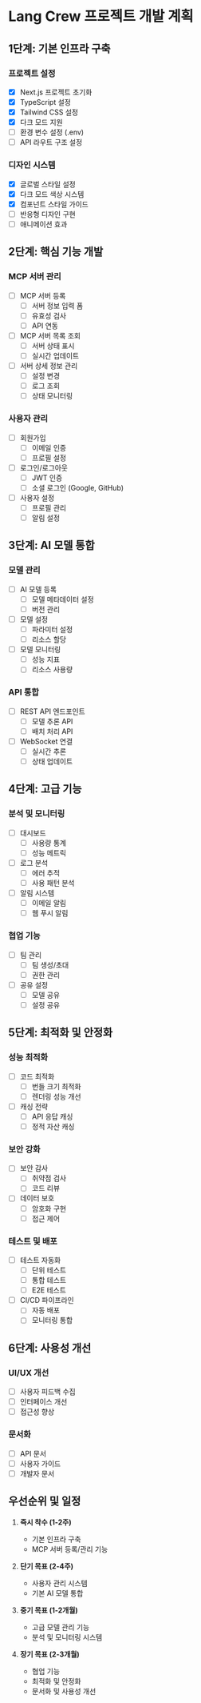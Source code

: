# Lang Crew 프로젝트 개발 계획

## 1단계: 기본 인프라 구축

### 프로젝트 설정
- [x] Next.js 프로젝트 초기화
- [x] TypeScript 설정
- [x] Tailwind CSS 설정
- [x] 다크 모드 지원
- [ ] 환경 변수 설정 (.env)
- [ ] API 라우트 구조 설정

### 디자인 시스템
- [x] 글로벌 스타일 설정
- [x] 다크 모드 색상 시스템
- [x] 컴포넌트 스타일 가이드
- [ ] 반응형 디자인 구현
- [ ] 애니메이션 효과

## 2단계: 핵심 기능 개발

### MCP 서버 관리
- [ ] MCP 서버 등록
  - [ ] 서버 정보 입력 폼
  - [ ] 유효성 검사
  - [ ] API 연동
- [ ] MCP 서버 목록 조회
  - [ ] 서버 상태 표시
  - [ ] 실시간 업데이트
- [ ] 서버 상세 정보 관리
  - [ ] 설정 변경
  - [ ] 로그 조회
  - [ ] 상태 모니터링

### 사용자 관리
- [ ] 회원가입
  - [ ] 이메일 인증
  - [ ] 프로필 설정
- [ ] 로그인/로그아웃
  - [ ] JWT 인증
  - [ ] 소셜 로그인 (Google, GitHub)
- [ ] 사용자 설정
  - [ ] 프로필 관리
  - [ ] 알림 설정

## 3단계: AI 모델 통합

### 모델 관리
- [ ] AI 모델 등록
  - [ ] 모델 메타데이터 설정
  - [ ] 버전 관리
- [ ] 모델 설정
  - [ ] 파라미터 설정
  - [ ] 리소스 할당
- [ ] 모델 모니터링
  - [ ] 성능 지표
  - [ ] 리소스 사용량

### API 통합
- [ ] REST API 엔드포인트
  - [ ] 모델 추론 API
  - [ ] 배치 처리 API
- [ ] WebSocket 연결
  - [ ] 실시간 추론
  - [ ] 상태 업데이트

## 4단계: 고급 기능

### 분석 및 모니터링
- [ ] 대시보드
  - [ ] 사용량 통계
  - [ ] 성능 메트릭
- [ ] 로그 분석
  - [ ] 에러 추적
  - [ ] 사용 패턴 분석
- [ ] 알림 시스템
  - [ ] 이메일 알림
  - [ ] 웹 푸시 알림

### 협업 기능
- [ ] 팀 관리
  - [ ] 팀 생성/초대
  - [ ] 권한 관리
- [ ] 공유 설정
  - [ ] 모델 공유
  - [ ] 설정 공유

## 5단계: 최적화 및 안정화

### 성능 최적화
- [ ] 코드 최적화
  - [ ] 번들 크기 최적화
  - [ ] 렌더링 성능 개선
- [ ] 캐싱 전략
  - [ ] API 응답 캐싱
  - [ ] 정적 자산 캐싱

### 보안 강화
- [ ] 보안 감사
  - [ ] 취약점 검사
  - [ ] 코드 리뷰
- [ ] 데이터 보호
  - [ ] 암호화 구현
  - [ ] 접근 제어

### 테스트 및 배포
- [ ] 테스트 자동화
  - [ ] 단위 테스트
  - [ ] 통합 테스트
  - [ ] E2E 테스트
- [ ] CI/CD 파이프라인
  - [ ] 자동 배포
  - [ ] 모니터링 통합

## 6단계: 사용성 개선

### UI/UX 개선
- [ ] 사용자 피드백 수집
- [ ] 인터페이스 개선
- [ ] 접근성 향상

### 문서화
- [ ] API 문서
- [ ] 사용자 가이드
- [ ] 개발자 문서

## 우선순위 및 일정

1. **즉시 착수 (1-2주)**
   - 기본 인프라 구축
   - MCP 서버 등록/관리 기능

2. **단기 목표 (2-4주)**
   - 사용자 관리 시스템
   - 기본 AI 모델 통합

3. **중기 목표 (1-2개월)**
   - 고급 모델 관리 기능
   - 분석 및 모니터링 시스템

4. **장기 목표 (2-3개월)**
   - 협업 기능
   - 최적화 및 안정화
   - 문서화 및 사용성 개선 